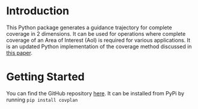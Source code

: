 # Introduction

This Python package generates a guidance trajectory for complete coverage in 2 dimensions. It can be used for operations where complete coverage of an Area of Interest (AoI) is required for various applications. It is an updated Python implementation of the coverage method discussed in [this paper](https://journals.sagepub.com/doi/full/10.5772/56248).


# Getting Started

You can find the GitHub repository [here](https://github.com/sanjeevrs2000/cpp).
It can be installed from PyPi by running `pip install covplan`


<!-- For full documentation visit [mkdocs.org](https://www.mkdocs.org).

## Commands

* `mkdocs new [dir-name]` - Create a new project.
* `mkdocs serve` - Start the live-reloading docs server.
* `mkdocs build` - Build the documentation site.
* `mkdocs -h` - Print help message and exit.

## Project layout

    mkdocs.yml    # The configuration file.
    docs/
        index.md  # The documentation homepage.
        ...       # Other markdown pages, images and other files. -->
